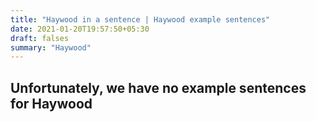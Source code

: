 ```yaml
---
title: "Haywood in a sentence | Haywood example sentences"
date: 2021-01-20T19:57:50+05:30
draft: falses
summary: "Haywood"
---
```

## Unfortunately, we have no example sentences for Haywood                 
